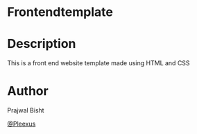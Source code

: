 # Frontendtemplate

# Description
This is a front end website template made using HTML and CSS

# Author
Prajwal Bisht

[@Pleexus](https://github.com/Pleexus)
